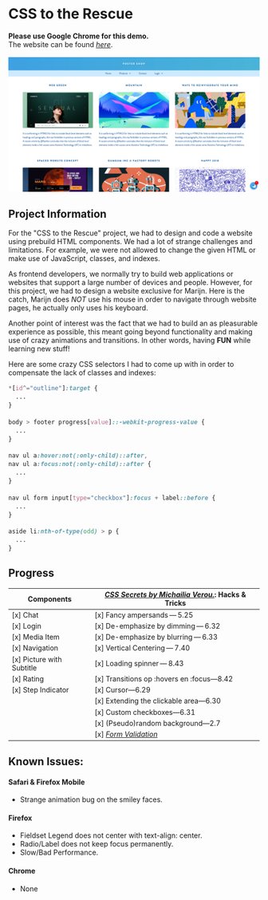 # CSS to the Rescue
**Please use Google Chrome for this demo.**</br>
The website can be found [*here*](https://jamerrone.github.io/cssttr/).</br></br>
![Demo Screenshot.](./images/demo.jpg "Demo Screenshot.")

## Project Information
For the "CSS to the Rescue" project, we had to design and code a website using prebuild HTML components. We had a lot of strange challenges and limitations. For example, we were not allowed to change the given HTML or make use of JavaScript, classes, and indexes.

As frontend developers, we normally try to build web applications or websites that support a large number of devices and people. However, for this project, we had to design a website exclusive for Marijn. Here is the catch, Marijn does *NOT* use his mouse in order to navigate through website pages, he actually only uses his keyboard.

Another point of interest was the fact that we had to build an as pleasurable experience as possible, this meant going beyond functionality and making use of crazy animations and transitions. In other words, having **FUN** while learning new stuff!

Here are some crazy CSS selectors I had to come up with in order to compensate the lack of classes and indexes:

```css
*[id^="outline"]:target {
  ...
}

body > footer progress[value]::-webkit-progress-value {
  ...
}

nav ul a:hover:not(:only-child)::after,
nav ul a:focus:not(:only-child)::after {
  ...
}

nav ul form input[type="checkbox"]:focus + label::before {
  ...
}

aside li:nth-of-type(odd) > p {
  ...
}
```

## Progress
| Components | [*CSS Secrets by Michailia Verou.*](http://shop.oreilly.com/product/0636920031123.do): Hacks & Tricks |
| ------------------------- | ------------------------------------------------------------- |
| [x] Chat                  | [x] Fancy ampersands — 5.25                                    |
| [x] Login                 | [x] De-emphasize by dimming — 6.32                             |
| [x] Media Item            | [x] De-emphasize by blurring — 6.33                            |
| [x] Navigation            | [x] Vertical Centering — 7.40                                  |
| [x] Picture with Subtitle | [x] Loading spinner — 8.43                                     |
| [x] Rating                | [x] Transitions op :hovers en :focus—8.42                     |
| [x] Step Indicator        | [x] Cursor—6.29                                               |
|                           | [x] Extending the clickable area—6.30                         |
|                           | [x] Custom checkboxes—6.31                                    |
|                           | [x] (Pseudo)random background—2.7                             |
|                           | [x] [*Form Validation*](https://codepen.io/joostf/pen/VKyPxk) |

## Known Issues:

#### Safari & Firefox Mobile
- Strange animation bug on the smiley faces.

#### Firefox
- Fieldset Legend does not center with text-align: center.
- Radio/Label does not keep focus permanently.
- Slow/Bad Performance.

#### Chrome
- None